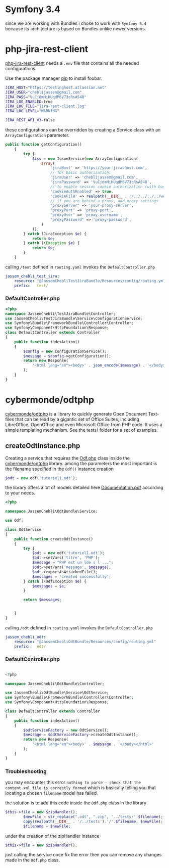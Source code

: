 # Symfony 3.4

since we are working with Bundles i chose to work with `Symfony 3.4` because its architecture is based on Bundles unlike newer versions.

# php-jira-rest-client

[php-jira-rest-client](https://github.com/lesstif/php-jira-rest-client) needs a `.env` file that contains all the needed configurations.


Use the package manager [pip](https://pip.pypa.io/en/stable/) to install foobar.

```bash
JIRA_HOST="https://testinghost.atlassian.net"
JIRA_USER="cheblijassem@gmail.com"
JIRA_PASS="VuCjdmHiHUqdM6V73cRsA548"
JIRA_LOG_ENABLED=true
JIRA_LOG_FILE="jira-rest-client.log"
JIRA_LOG_LEVEL="WARNING"

JIRA_REST_API_V3=false
```

these configurations can be overridden by creating a Service class with an `ArrayConfiguration` parameter.

```php
public function getConfiguration()
    {
        try {
            $iss = new IssueService(new ArrayConfiguration(
                array(
                    'jiraHost' => 'https://your-jira.host.com',
                    // for basic authorization:
                    'jiraUser' => 'cheblijassem@gmail.com',
                    'jiraPassword' => 'VuCjdmHiHUqdM6V73cRsA548',
                    // to enable session cookie authorization (with basic authorization only)
                    'cookieAuthEnabled' => true,
                    'cookieFile' => realpath(__DIR__ . '/../../../../web/upload/jira-cookie.txt'),
                    // if you are behind a proxy, add proxy settings
                    "proxyServer" => 'your-proxy-server',
                    "proxyPort" => 'proxy-port',
                    "proxyUser" => 'proxy-username',
                    "proxyPassword" => 'proxy-password',
                )
            ));
        } catch (JiraException $e) {
            return $e;
        } catch (\Exception $e) {
            return $e;
        }
    }
```

calling `/test` defined in `routing.yaml` invokes the `DefaultController.php`
```yaml
jassem_chebli_test_jira:
    resource: "@JassemChebliTestJiraBundle/Resources/config/routing.yml"
    prefix:   test/
```
### DefaultController.php

```php
<?php
namespace JassemChebli\TestJiraBundle\Controller;
use JassemChebli\TestJiraBundle\Service\ConfigurationService;
use Symfony\Bundle\FrameworkBundle\Controller\Controller;
use Symfony\Component\HttpFoundation\Response;
class DefaultController extends Controller
{
    public function indexAction()
    {
        $config = new ConfigurationService();
        $message = $config->getConfiguration();
        return new Response(
            '<html lang="en"><body>' . json_encode($message) . '</body></html>'
        );
    }
}
```



# cybermonde/odtphp

[cybermonde/odtphp](https://github.com/cybermonde/odtphp) is a library to quickly generate Open Document Text-files that can be read by a gigantic set of Office Suites, including LibreOffice, OpenOffice and even Microsoft Office from PHP code. It uses a simple templating mechanism. See the tests/ folder for a set of examples.

## createOdtInstance.php

Creating a service that requires the  [Odf.php](https://github.com/cybermonde/odtphp/blob/master/src/Odf.php) class inside the [cybermonde/odtphp](https://github.com/cybermonde/odtphp) library.
among the parameters the most important is the filename specified in the `Odf()` instance creation 

```php
$odt = new odf('tutoriel1.odt');
```

the library offers a lot of models detailed here [Documentation.pdf](https://github.com/cybermonde/odtphp/blob/master/documentation/odtphp_documentation.pdf) according to your needs.


```php
<?php

namespace JassemChebli\OdtBundle\Service;

use Odf;

class OdtService
{
    public function createOdtInstance()
    {
        try {
            $odt = new odf('tutoriel1.odt');
            $odt->setVars('titre', 'PHP');
            $message = "PHP est un lde s l ...";
            $odt->setVars('message', $message);
            $odt->exportAsAttachedFile();
            $messages = 'created successfully';
        } catch (\OdfException $e) {
            $messages = $e;
        }

        return $messages;


    }
}
```

calling `/odt` defined in `routing.yaml` invokes the `DefaultController.php`
```yaml
jassem_chebli_odt:
    resource: "@JassemChebliOdtBundle/Resources/config/routing.yml"
    prefix:   odt/
```
### DefaultController.php

```php
  
<?php

namespace JassemChebli\OdtBundle\Controller;

use JassemChebli\OdtBundle\Service\OdtService;
use Symfony\Bundle\FrameworkBundle\Controller\Controller;
use Symfony\Component\HttpFoundation\Response;

class DefaultController extends Controller
{
    public function indexAction()
    {
        $odtServiceFactory = new OdtService();
        $message = $odtServiceFactory->createOdtInstance();
        return new Response(
            '<html lang="en"><body>' . $message . '</body></html>'
        );
    }
}
```

### Troubleshooting

you may encounter this error `nothing to parse - check that the content.xml file is correctly formed`
which is basically telling you that locating a chosen `filename` model has failed.

the solution is to add this code inside the `Odf.php` class in the library
```php
$this->file = new $zipHandler();
        $newFile = str_replace(".odt", ".zip", '../tests/'.$filename);
        copy(realpath(__DIR__ . '/../tests').'/'.$filename, $newFile);
        $filename = $newFile;
```

under the creation of the zipHandler instance
```php
$this->file = new $zipHandler();
```

just calling the service once fix the error then you can remove any changes made in the `Odf.php` class.